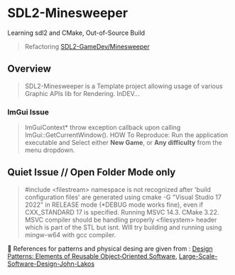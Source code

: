 # SDL2-Minesweeper
Learning sdl2 and CMake, Out-of-Source Build
> Refactoring [SDL2-GameDev/Minesweeper](https://github.com/guyllaumedemers/SDL2-GameDev/tree/master/SDL2-Minesweeper)

## Overview
> SDL2-Minesweeper is a Template project allowing usage of various Graphic APIs lib for Rendering. InDEV...

### ImGui Issue
> ImGuiContext* throw exception callback upon calling ImGui::GetCurrentWindow(). HOW To Reproduce: Run the application executable and Select either **New Game**, or **Any difficulty** from the menu dropdown. 

## Quiet Issue // Open Folder Mode only
> #include \<filestream> namespace is not recognized after 'build configuration files' are generated using cmake -G "Visual Studio 17 2022" in RELEASE mode (\*DEBUG mode works fine), even if CXX_STANDARD 17 is specified. Running MSVC 14.3. CMake 3.22. MSVC compiler should be handling properly \<filesystem> header which is part of the STL but isnt. WIll try building and running using mingw-w64 with gcc compiler.

💬 References for patterns and physical desing are given from : [Design Patterns: Elements of Reusable Object‑Oriented Software](https://www.amazon.ca/-/fr/Gamma-Erich-ebook/dp/B000SEIBB8), [Large-Scale-Software-Design-John-Lakos](https://www.amazon.ca/Large-Scale-Software-Design-John-Lakos/dp/0201633620)
